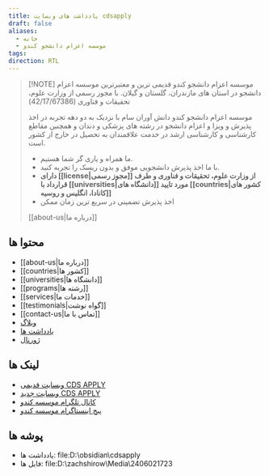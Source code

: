 ```yaml
---
title: یادداشت های وبسایت cdsapply
draft: false
aliases:
  - خانه
  - موسسه اعزام دانشجو کندو
tags: 
direction: RTL
---
```


> [!NOTE] موسسه اعزام دانشجو کندو 
> قدیمی ترین و معتبرترین موسسه اعزام دانشجو در استان های مازندران، گلستان و گیلان. با مجوز رسمی از وزارت علوم، تحقیقات و فناوری (42/17/67386)
> 
> موسسه اعزام دانشجو کندو دانش آوران سام با نزدیک به دو دهه تجربه در اخذ پذیرش و ویزا و اعزام دانشجو در رشته های پزشکی و دندان و همچنین مقاطع کارشناسی و کارشناسی ارشد در خدمت علاقمندان به تحصیل در خارج از کشور است.
> 
> - ما همراه و یاری گر شما هستیم. 
> - با ما اخذ پذیرش دانشجویی موفق و بدون ریسک را تجربه کنید. 
> - **دارای [[license|مجوز رسمی]] از وزارت علوم، تحقیقات و فناوری و طرف قرارداد با [[universities|دانشگاه های]] مورد تایید [[countries|کشور های کانادا، انگلیس و روسیه]]** 
> - اخذ پذیرش تضمینی در سریع ترین زمان ممکن
> 
> [[about-us|درباره ما]]


## محتوا ها

- [[about-us|درباره ما]]
- [[countries|کشور ها]]
- [[universities|دانشگاه ها]]
- [[programs|رشته ها]]
- [[services|خدمات ما]]
- [[testimonials|گواه نوشت]]
- [[contact-us|تماس با ما]]
- [وبلاگ](posts.md)
- [یادداشت ها](notes)
- [ژورنال](journal)


## لینک ها

- [وبسایت قدیمی CDS APPLY](http://cds.org.ir/)
- [وبسایت جدید CDS APPLY](https://cdsapply.ir/)
- [کانال تلگرام موسسه کندو](https://t.me/cdsapply)
- [پیج اینستاگرام موسسه کندو](https://instagram.com/cdsapply)

## پوشه ها

- یادداشت ها: file:D:\obsidian\cdsapply
- فایل ها: file:D:\zachshirow\Media\2406021723
